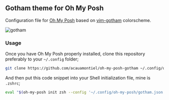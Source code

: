## Gotham theme for Oh My Posh

Configuration file for [Oh My Posh](https://ohmyposh.dev) based on [vim-gotham](https://github.com/whatyouhide/vim-gotham) colorscheme.

![gotham](https://github.com/acauamontiel/oh-my-posh-gotham/assets/2424784/7874cb44-3d3d-4bd0-92b4-d0ca734fa394)

### Usage

Once you have Oh My Posh properly installed, clone this repository preferably to your `~/.config` folder;

```sh
git clone https://github.com/acauamontiel/oh-my-posh-gotham ~/.config/oh-my-posh
```

And then put this code snippet into your Shell initialization file, mine is `.zshrc`;

```sh
eval "$(oh-my-posh init zsh --config '~/.config/oh-my-posh/gotham.json')"
```
